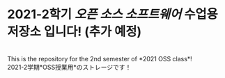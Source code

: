 # 2021-2학기 *오픈 소스 소프트웨어* 수업용 저장소 입니다! (추가 예정)
<br>
This is the repository for the 2nd semester of *2021 OSS class*!
<br>
2021-2学期*OSS授業用*のストレージです！
